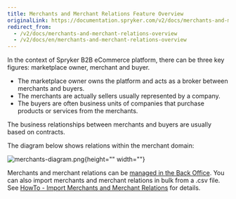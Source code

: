 ```yaml
---
title: Merchants and Merchant Relations Feature Overview
originalLink: https://documentation.spryker.com/v2/docs/merchants-and-merchant-relations-overview
redirect_from:
  - /v2/docs/merchants-and-merchant-relations-overview
  - /v2/docs/en/merchants-and-merchant-relations-overview
---
```


In the context of Spryker B2B eCommerce platform, there can be three key figures: marketplace owner, merchant and buyer.

* The marketplace owner owns the platform and acts as a broker between merchants and buyers.
* The merchants are actually sellers usually represented by a company.
* The buyers are often business units of companies that purchase products or services from the merchants.

The business relationships between merchants and buyers are usually based on contracts.

The diagram below shows relations within the merchant domain:

![merchants-diagram.png](https://spryker.s3.eu-central-1.amazonaws.com/docs/Features/Company+Account+Management/Merchants+and+Merchant+Relations/Merchants+and+Merchant+Relations+Feature+Overview/merchants-diagram.png){height="" width=""}

Merchants and merchant relations can be [managed in the Back Office](/docs/scos/dev/user-guides/201903.0/back-office-user-guide/merchants/merchants). You can also import merchants and merchant relations in bulk from a .csv file. See [HowTo - Import Merchants and Merchant Relations](/docs/scos/dev/tutorials/201903.0/howtos/feature-howtos/howto-import-me) for details.

